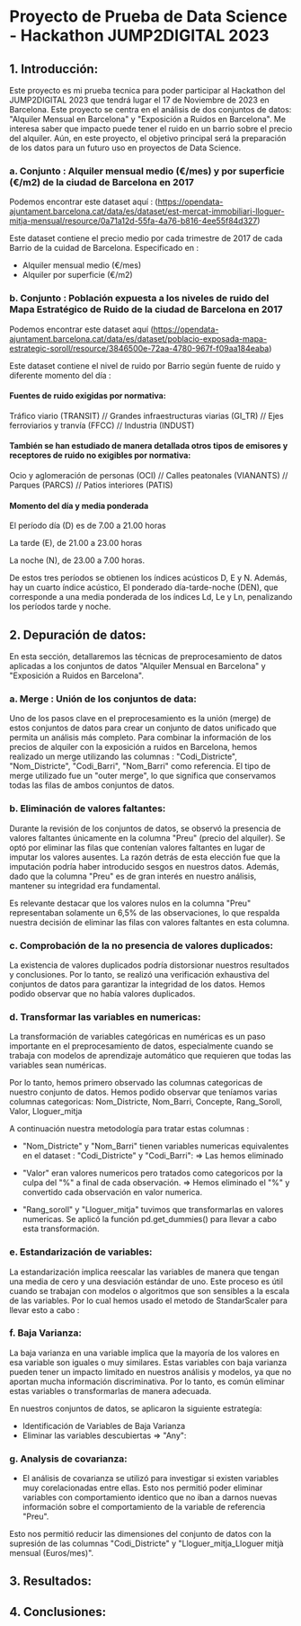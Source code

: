 # Proyecto de Prueba de Data Science - Hackathon JUMP2DIGITAL 2023

## 1. Introducción:

Este proyecto es mi prueba tecnica para poder participar al Hackathon del JUMP2DIGITAL 2023 que tendrá lugar el 17 de Noviembre de 2023 en Barcelona. Este proyecto se centra en el análisis de dos conjuntos de datos: "Alquiler Mensual en Barcelona" y "Exposición a Ruidos en Barcelona". Me interesa saber que impacto puede tener el ruido en un barrio sobre el precio del alquiler. Aún, en este proyecto, el objetivo principal será la preparación de los datos para un futuro uso en proyectos de Data Science.

### a. Conjunto : Alquiler mensual medio (€/mes) y por superficie (€/m2) de la ciudad de Barcelona en 2017

Podemos encontrar este dataset aquí : (https://opendata-ajuntament.barcelona.cat/data/es/dataset/est-mercat-immobiliari-lloguer-mitja-mensual/resource/0a71a12d-55fa-4a76-b816-4ee55f84d327)

Este dataset contiene el precio medio por cada trimestre de 2017 de cada Barrio de la cuidad de Barcelona. Especificado en :
- Alquiler mensual medio (€/mes)
- Alquiler por superficie (€/m2)

### b. Conjunto : Población expuesta a los niveles de ruido del Mapa Estratégico de Ruido de la ciudad de Barcelona en 2017

Podemos encontrar este dataset aquí (https://opendata-ajuntament.barcelona.cat/data/es/dataset/poblacio-exposada-mapa-estrategic-soroll/resource/3846500e-72aa-4780-967f-f09aa184eaba)

Este dataset contiene el nivel de ruido por Barrio según fuente de ruido y diferente momento del día :

#### Fuentes de ruido exigidas por normativa:

Tráfico viario (TRANSIT) // Grandes infraestructuras viarias (GI_TR) // Ejes ferroviarios y tranvía (FFCC) // Industria (INDUST)

#### También se han estudiado de manera detallada otros tipos de emisores y receptores de ruido no exigibles por normativa:

Ocio y aglomeración de personas (OCI) // Calles peatonales (VIANANTS) // Parques (PARCS) // Patios interiores (PATIS)

#### Momento del día y media ponderada

El período día (D) es de 7.00 a 21.00 horas

La tarde (E), de 21.00 a 23.00 horas

La noche (N), de 23.00 a 7.00 horas.

De estos tres períodos se obtienen los índices acústicos D, E y N. Además, hay un cuarto índice acústico, 
El ponderado día-tarde-noche (DEN), que corresponde a una media ponderada de los índices Ld, Le y Ln, penalizando los períodos tarde y noche.

## 2. Depuración de datos:

En esta sección, detallaremos las técnicas de preprocesamiento de datos aplicadas a los conjuntos de datos "Alquiler Mensual en Barcelona" y "Exposición a Ruidos en Barcelona".

### a. Merge : Unión de los conjuntos de data:

Uno de los pasos clave en el preprocesamiento es la unión (merge) de estos conjuntos de datos para crear un conjunto de datos unificado que permita un análisis más completo. Para combinar la información de los precios de alquiler con la exposición a ruidos en Barcelona, hemos realizado un merge utilizando las columnas : "Codi_Districte", "Nom_Districte",	"Codi_Barri", "Nom_Barri" como referencia. El tipo de merge utilizado fue un "outer merge", lo que significa que conservamos todas las filas de ambos conjuntos de datos.

### b. Eliminación de valores faltantes:

Durante la revisión de los conjuntos de datos, se observó la presencia de valores faltantes únicamente en la columna "Preu" (precio del alquiler). Se optó por eliminar las filas que contenían valores faltantes en lugar de imputar los valores ausentes. La razón detrás de esta elección fue que la imputación podría haber introducido sesgos en nuestros datos. Además, dado que la columna "Preu" es de gran interés en nuestro análisis, mantener su integridad era fundamental.

Es relevante destacar que los valores nulos en la columna "Preu" representaban solamente un 6,5% de las observaciones, lo que respalda nuestra decisión de eliminar las filas con valores faltantes en esta columna.

### c. Comprobación de la no presencia de valores duplicados:

La existencia de valores duplicados podría distorsionar nuestros resultados y conclusiones. Por lo tanto, se realizó una verificación exhaustiva del conjuntos de datos para garantizar la integridad de los datos. Hemos podido observar que no había valores duplicados.

### d. Transformar las variables en numericas:

La transformación de variables categóricas en numéricas es un paso importante en el preprocesamiento de datos, especialmente cuando se trabaja con modelos de aprendizaje automático que requieren que todas las variables sean numéricas.

Por lo tanto, hemos primero observado las columnas categoricas de nuestro conjunto de datos. Hemos podido observar que teníamos varias columnas categoricas: Nom_Districte, Nom_Barri, Concepte, Rang_Soroll, Valor, Lloguer_mitja

A continuación nuestra metodología para tratar estas columnas :

- "Nom_Districte" y "Nom_Barri" tienen variables numericas equivalentes en el dataset : "Codi_Districte" y "Codi_Barri":
=> Las hemos eliminado

- "Valor" eran valores numericos pero tratados como categoricos por la culpa del "%" a final de cada observación.
=> Hemos eliminado el "%" y convertido cada observación en valor numerica.

- "Rang_soroll" y "Lloguer_mitja" tuvimos que transformarlas en valores numericas. Se aplicó la función pd.get_dummies() para llevar a cabo esta transformación.

### e. Estandarización de variables:

La estandarización implica reescalar las variables de manera que tengan una media de cero y una desviación estándar de uno. Este proceso es útil cuando se trabajan con modelos o algoritmos que son sensibles a la escala de las variables. Por lo cual hemos usado el metodo de StandarScaler para llevar esto a cabo :

### f. Baja Varianza:

La baja varianza en una variable implica que la mayoría de los valores en esa variable son iguales o muy similares. Estas variables con baja varianza pueden tener un impacto limitado en nuestros análisis y modelos, ya que no aportan mucha información discriminativa. Por lo tanto, es común eliminar estas variables o transformarlas de manera adecuada.

En nuestros conjuntos de datos, se aplicaron la siguiente estrategía:

- Identificación de Variables de Baja Varianza
- Eliminar las variables descubiertas => "Any":

### g. Analysis de covarianza:

- El análisis de covarianza se utilizó para investigar si existen variables muy corelacionadas entre ellas. Esto nos permitió poder eliminar variables con comportamiento identico que no iban a darnos nuevas información sobre el comportamiento de la variable de referencia "Preu".

Esto nos permitió reducir las dimensiones del conjunto de datos con la supresión de las columnas "Codi_Districte" y "Lloguer_mitja_Lloguer mitjà mensual (Euros/mes)".

## 3. Resultados:


## 4. Conclusiones:
